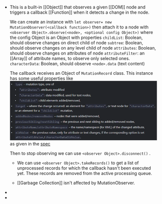 - This is a built-in [[Object]] that observes a given [[DOM]] node and triggers a callback [[Function]] when it detects a change in the node.
  
  We can create an instance with ``let observer= new MutationObserver(<callback function>)`` then attach it to a node with ``<observer Object>.observe(<node>, <optional config Object>)`` where the config Object is an Object with properties
  ``childList``: Boolean, should observe changes on direct child of node
  ``subtree``: Boolean, should observe changes on any level child of node
  ``attributes``: Boolean, should observe changes on attributes of node
  ``attributeFilter``: an [[Array]] of attribute names, to observe only selected ones.
  ``characterData``: Boolean, should observe ``<node>.data`` (text content)
  
  The callback receives an Object of ``MutationRecord`` class. This instance has some useful properties like 
  ![image.png](../assets/image_1688010111752_0.png)
  as given in the [spec](https://dom.spec.whatwg.org/#mutationrecord) 
  
  Then to stop observing we can use ``<observer Object>.disconnect()`` .
  * We can use ``<observer Object>.takeRecords()`` to get a list of unprocessed records for which the callback hasn't been executed yet. These records are removed from the active processing queue.
  
  * [[Garbage Collection]] isn't affected by MutationObserver.
-
-